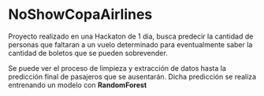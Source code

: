 # NoShowCopaAirlines
Proyecto realizado en una Hackaton de 1 dia, busca predecir la cantidad de personas que faltaran a un vuelo determinado para eventualmente saber la cantidad de boletos que se pueden sobrevender.

Se puede ver el proceso de limpieza y extracción de datos hasta la predicción final de pasajeros que se ausentarán. Dicha predicción se realiza entrenando un modelo con **RandomForest**
